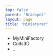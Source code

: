 ```yaml
---
top: false
parent: "Brädspel"
layout: page
title: "Miniatyrer"
---
```


* MyMiniFactory
* Cults3D
* ...
